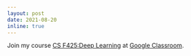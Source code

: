 ```yaml
---
layout: post
date: 2021-08-20
inline: true
---
```


Join my course <a rel="external nofollow" href="https://github.com/tirtharajdash/CS-F425_Deep-Learning" target="_blank">CS F425:Deep Learning</a> at <a rel="external nofollow" href="https://classroom.google.com/c/MzgzNTE2MTc5NzE5?cjc=xh3fkx6" target="_blank">Google Classroom</a>.
